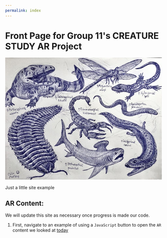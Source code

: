 ```yaml
---
permalink: index
---
```


# Front Page for Group 11's CREATURE STUDY AR Project

<img src="docs/website/pages/carboniferous_animals_possibilities.jpg">

Just a little site example

## AR Content:

We will update this site as necessary once progress is made our code.

1. First, navigate to an example of using a `JavaScript` button to open the `AR` content we looked at [today](website/pages/index-1.html)
